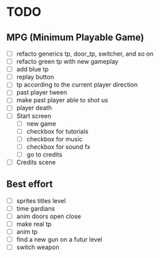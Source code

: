 # TODO

## MPG (Minimum Playable Game)
- [ ] refacto generics tp, door_tp, switcher, and so on
- [ ] refacto green tp with new gameplay
- [ ] add blue tp
- [ ] replay button
- [ ] tp according to the current player direction
- [ ] past player tween
- [ ] make past player able to shot us
- [ ] player death
- [ ] Start screen
  - [ ] new game
  - [ ] checkbox for tutorials
  - [ ] checkbox for music
  - [ ] checkbox for sound fx
  - [ ] go to credits
- [ ] Credits scene

## Best effort
- [ ] sprites titles level
- [ ] time gardians
- [ ] anim doors open close
- [ ] make real tp
- [ ] anim tp
- [ ] find a new gun on a futur level
- [ ] switch weapon
